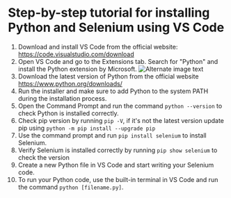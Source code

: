 # Step-by-step tutorial for installing Python and Selenium using VS Code

1. Download and install VS Code from the official website: https://code.visualstudio.com/download
2. Open VS Code and go to the Extensions tab. Search for "Python" and install the Python extension by Microsoft.
![Alternate image text](https://miro.medium.com/max/828/0*I9tSUwyQxYxz1hnM)
4. Download the latest version of Python from the official website https://www.python.org/downloads/
5. Run the installer and make sure to add Python to the system PATH during the installation process.
6. Open the Command Prompt and run the command `python --version` to check Python is installed correctly.
7. Check pip version by running `pip -V`, if it's not the latest version update pip using `python -m pip install --upgrade pip`
8. Use the command prompt and run `pip install selenium` to install Selenium.
9. Verify Selenium is installed correctly by running `pip show selenium` to check the version
10. Create a new Python file in VS Code and start writing your Selenium code.
11. To run your Python code, use the built-in terminal in VS Code and run the command `python [filename.py]`.
